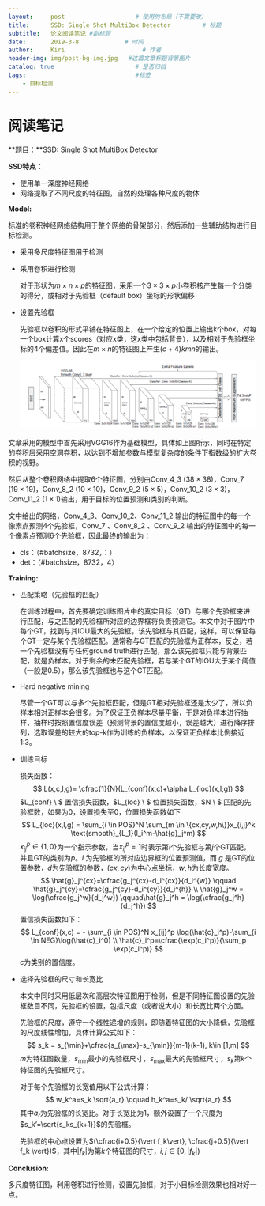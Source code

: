 ```yaml
---
layout:     post                    # 使用的布局（不需要改）
title:      SSD: Single Shot MultiBox Detector         # 标题
subtitle:   论文阅读笔记 #副标题
date:       2019-3-8             # 时间
author:     Kiri                      # 作者
header-img: img/post-bg-img.jpg   #这篇文章标题背景图片
catalog: true                       # 是否归档
tags:                               #标签
    - 目标检测
---
```


# 阅读笔记

**题目：**SSD: Single Shot MultiBox Detector

**SSD特点：**

- 使用单一深度神经网络
- 网络提取了不同尺度的特征图，自然的处理各种尺度的物体

**Model:**

标准的卷积神经网络结构用于整个网络的骨架部分，然后添加一些辅助结构进行目标检测。

- 采用多尺度特征图用于检测

- 采用卷积进行检测

  对于形状为$m \times n \times p$的特征图，采用一个$3 \times 3 \times p$小卷积核产生每一个分类的得分，或相对于先验框（default box）坐标的形状偏移

- 设置先验框

  先验框以卷积的形式平铺在特征图上，在一个给定的位置上输出k个box，对每一个box计算x个scores（对应x类，这x类中包括背景），以及相对于先验框坐标的4个偏差值。因此在$m \times n$的特征图上产生$(c+4)kmn$的输出。

  ![pic](<https://raw.githubusercontent.com/caiwendi/caiwendi.github.io/master/img/SSD-1.png>)

文章采用的模型中首先采用VGG16作为基础模型，具体如上图所示，同时在特定的卷积层采用空洞卷积，以达到不增加参数与模型复杂度的条件下指数级的扩大卷积的视野。

然后从整个卷积网络中提取6个特征图，分别由Conv_4_3 ($38 \times 38​$)，Conv_7 ($19 \times 19​$)，Conv_8_2 ($10 \times 10​$)，Conv_9_2 ($5 \times 5​$)，Conv_10_2 ($3 \times 3​$)，Conv_11_2 ($1 \times 1​$)输出，用于目标的位置预测和类别的判断。

文中给出的网络，Conv_4_3、Conv_10_2、Conv_11_2 输出的特征图中的每一个像素点预测4个先验框，Conv_7 、Conv_8_2 、Conv_9_2 输出的特征图中的每一个像素点预测6个先验框，因此最终的输出为：

- cls：（#batchsize，8732，：）
- det：（#batchsize，8732，4）

**Training:**

- 匹配策略（先验框的匹配）

  在训练过程中，首先要确定训练图片中的真实目标（GT）与哪个先验框来进行匹配，与之匹配的先验框所对应的边界框将负责预测它。本文中对于图片中每个GT，找到与其IOU最大的先验框，该先验框与其匹配，这样，可以保证每个GT一定与某个先验框匹配。通常称与GT匹配的先验框为正样本，反之，若一个先验框没有与任何ground truth进行匹配，那么该先验框只能与背景匹配，就是负样本。对于剩余的未匹配先验框，若与某个GT的IOU大于某个阈值（一般是0.5），那么该先验框也与这个GT匹配。

- Hard negative mining

  尽管一个GT可以与多个先验框匹配，但是GT相对先验框还是太少了，所以负样本相对正样本会很多。为了保证正负样本尽量平衡，于是对负样本进行抽样，抽样时按照置信度误差（预测背景的置信度越小，误差越大）进行降序排列，选取误差的较大的top-k作为训练的负样本，以保证正负样本比例接近1:3。

- 训练目标

  损失函数：
  $$
  L(x,c,l,g)= \cfrac{1}{N}(L_{conf}(x,c)+\alpha L_{loc}(x,l,g))
  $$
  $L_{conf} \ $ 置信损失函数，$L_{loc} \ $ 位置损失函数，$N  \ $ 匹配的先验框数，如果为0，设置损失至0，位置损失函数如下
  $$
  L_{loc}(x,l,g) = \sum_{i \in POS}^N \sum_{m \in \{cx,cy,w,h\}}x_{i,j}^k \text{smooth}_{L_1}(l_i^m-\hat{g}_j^m)
  $$
  $x_{ij}^p \in \{1,0\}$为一个指示参数，当$x_{ij}^p=1$时表示第$i$个先验框与第$j$个GT匹配，并且GT的类别为$p$。$l$ 为先验框的所对应边界框的位置预测值，而 $g$ 是GT的位置参数，$d$为先验框的参数，$(cx,cy)$为中心点坐标，$w,h$为长度宽度。
  $$
  \hat{g}_j^{cx}=\cfrac{g_j^{cx}-d_i^{cx}}{d_i^{w}} \qquad \hat{g}_j^{cy}=\cfrac{g_j^{cy}-d_i^{cy}}{d_i^{h}} \\
  \hat{g}_j^w = \log(\cfrac{g_j^w}{d_j^w})   \qquad\hat{g}_j^h = \log(\cfrac{g_j^h}{d_j^h})
  $$
  置信损失函数如下：
  $$
  L_{conf}(x,c) = - \sum_{i \in POS}^N x_{ij}^p \log(\hat{c}_i^p)-\sum_{i \in NEG}\log(\hat{c}_i^0) \\ \hat{c}_i^p=\cfrac{\exp(c_i^p)}{\sum_p \exp(c_i^p)}
  $$
  $c$为类别的置信度。

- 选择先验框的尺寸和长宽比

  本文中同时采用低层次和高层次特征图用于检测，但是不同特征图设置的先验框数目不同，先验框的设置，包括尺度（或者说大小）和长宽比两个方面。

  先验框的尺度，遵守一个线性递增的规则，即随着特征图的大小降低，先验框的尺度线性增加，具体计算公式如下：
  $$
  s_k = s_{\min}+\cfrac{s_{\max}-s_{\min}}{m-1}(k-1), k\in [1,m]
  $$
  $m$为特征图数量，$s_{\min}$最小的先验框尺寸，$s_\max$最大的先验框尺寸，$s_k$第$k$个特征图的先验框尺寸。

  对于每个先验框的长宽值用以下公式计算：
  $$
  w_k^a=s_k \sqrt{a_r} \qquad h_k^a=s_k/ \sqrt{a_r}
  $$
  其中$a_r$为先验框的长宽比。对于长宽比为1，额外设置了一个尺度为$s_k’=\sqrt{s_ks_{k+1}}$的先验框。

  先验框的中心点设置为$(\cfrac{i+0.5}{\vert f_k\vert}, \cfrac{j+0.5}{\vert f_k \vert})$，其中$\vert f_k \vert$为第$k$个特征图的尺寸，$i,j \in [0,\vert f_k \vert)​$

**Conclusion:**

多尺度特征图，利用卷积进行检测，设置先验框，对于小目标检测效果也相对好一点。